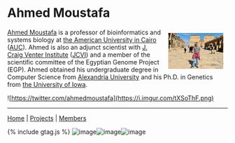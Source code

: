 # Ahmed Moustafa

<img src="images/ahmedmoustafa.jpg" align="right" width="25%" title="Ahmed Moustafa" alt="Ahmed Moustafa" style="padding: 10px; border:5px">

[Ahmed Moustafa](https://ahmedmoustafa.com) is a professor of bioinformatics and systems biology at [the American University in Cairo](https://www.aucegypt.edu/) ([AUC](https://www.aucegypt.edu/)). Ahmed is also an adjunct scientist with [J. Craig Venter Institute](https://www.jcvi.org/) ([JCVI](https://www.jcvi.org/)) and a member of the scientific committee of the Egyptian Genome Project (EGP). Ahmed obtained his undergraduate degree in Computer Science from [Alexandria University](https://www.alexu.edu.eg/index.php/en/) and his Ph.D. in Genetics from [the University of Iowa](https://uiowa.edu/).

![https://twitter.com/ahmedmoustafa](https://i.imgur.com/tXSoThF.png)

---
[Home](/) | [Projects](/projects) | [Members](/members)

{% include gtag.js %}
![image](https://user-images.githubusercontent.com/97294206/150604774-3dc51f5e-533d-435c-92a8-73e6bbd06981.png)![image](https://user-images.githubusercontent.com/97294206/150604779-99c35002-eb41-4004-ad1a-0e0f7836e066.png)![image](https://user-images.githubusercontent.com/97294206/150604784-426c9a81-fdcd-4b13-b0b7-b7458f1cf906.png)


